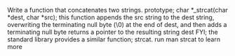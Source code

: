 Write a function that concatenates two strings. prototype; char *_strcat(char *dest, char *src); this function appends the src string to the dest string, overwriting the terminating null byte (\0) at the end of dest, and then adds a terminating null byte returns a pointer to the resulting string dest FYI; the standard library provides a similar function; strcat. run man strcat to learn more
